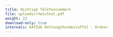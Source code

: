 ```yaml
---
title: Wichtige Telefonnummern
file: uploads/rhwichtel.pdf
weight: 22
download-only: true
internals: KATZUG Rettungshundestaffel - Ordner
---
```

